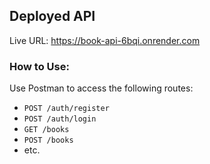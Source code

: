 ## Deployed API

Live URL: https://book-api-6bqi.onrender.com

### How to Use:
Use Postman to access the following routes:
- `POST /auth/register`
- `POST /auth/login`
- `GET /books`
- `POST /books`
- etc.